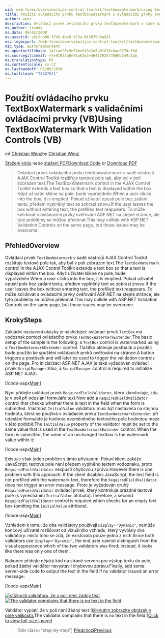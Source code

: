 ```yaml
---
uid: web-forms/overview/ajax-control-toolkit/textboxwatermark/using-textboxwatermark-with-validation-controls-vb
title: Použití ovládacího prvku textboxwatermark s ovládacími prvky ověřování (VB) | Microsoft Docs
author: wenz
description: Ovládací prvek ovládacího prvku textboxwatermark v sadě nástrojů AJAX Control Toolkit rozšiřuje textové pole tak, aby byl v poli zobrazen text. Když uživatel klikne do pole, i...
ms.author: riande
ms.date: 06/02/2008
ms.assetid: e6c2cb98-f745-4bc8-973a-813879c8a891
msc.legacyurl: /web-forms/overview/ajax-control-toolkit/textboxwatermark/using-textboxwatermark-with-validation-controls-vb
msc.type: authoredcontent
ms.openlocfilehash: 141cae26c9e52be510e2a5a8f816cbac977dcf3d
ms.sourcegitcommit: e7e91932a6e91a63e2e46417626f39d6b244a3ab
ms.translationtype: MT
ms.contentlocale: cs-CZ
ms.lasthandoff: 03/06/2020
ms.locfileid: "78627041"
---
```

# <a name="using-textboxwatermark-with-validation-controls-vb"></a><span data-ttu-id="6d26e-104">Použití ovládacího prvku TextBoxWatermark s validačními ovládacími prvky (VB)</span><span class="sxs-lookup"><span data-stu-id="6d26e-104">Using TextBoxWatermark With Validation Controls (VB)</span></span>

<span data-ttu-id="6d26e-105">od [Christian Wenz](https://github.com/wenz)</span><span class="sxs-lookup"><span data-stu-id="6d26e-105">by [Christian Wenz](https://github.com/wenz)</span></span>

<span data-ttu-id="6d26e-106">[Stažení kódu](https://download.microsoft.com/download/9/3/f/93f8daea-bebd-4821-833b-95205389c7d0/TextBoxWatermark2.vb.zip) nebo [stažení PDF](https://download.microsoft.com/download/b/6/a/b6ae89ee-df69-4c87-9bfb-ad1eb2b23373/textboxwatermark2VB.pdf)</span><span class="sxs-lookup"><span data-stu-id="6d26e-106">[Download Code](https://download.microsoft.com/download/9/3/f/93f8daea-bebd-4821-833b-95205389c7d0/TextBoxWatermark2.vb.zip) or [Download PDF](https://download.microsoft.com/download/b/6/a/b6ae89ee-df69-4c87-9bfb-ad1eb2b23373/textboxwatermark2VB.pdf)</span></span>

> <span data-ttu-id="6d26e-107">Ovládací prvek ovládacího prvku textboxwatermark v sadě nástrojů AJAX Control Toolkit rozšiřuje textové pole tak, aby byl v poli zobrazen text.</span><span class="sxs-lookup"><span data-stu-id="6d26e-107">The TextBoxWatermark control in the AJAX Control Toolkit extends a text box so that a text is displayed within the box.</span></span> <span data-ttu-id="6d26e-108">Když uživatel klikne na pole, bude vyprázdněn.</span><span class="sxs-lookup"><span data-stu-id="6d26e-108">When a user clicks into the box, it is emptied.</span></span> <span data-ttu-id="6d26e-109">Pokud uživatel opustí pole bez zadání textu, předem vyplněný text se zobrazí znovu.</span><span class="sxs-lookup"><span data-stu-id="6d26e-109">If the user leaves the box without entering text, the prefilled text reappears.</span></span> <span data-ttu-id="6d26e-110">To může kolidovat s ovládacími prvky ověřování ASP.NET na stejné stránce, ale tyto problémy se můžou překonat.</span><span class="sxs-lookup"><span data-stu-id="6d26e-110">This may collide with ASP.NET Validation Controls on the same page, but these issues may be overcome.</span></span>

## <a name="overview"></a><span data-ttu-id="6d26e-111">Přehled</span><span class="sxs-lookup"><span data-stu-id="6d26e-111">Overview</span></span>

<span data-ttu-id="6d26e-112">Ovládací prvek `TextBoxWatermark` v sadě nástrojů AJAX Control Toolkit rozšiřuje textové pole tak, aby byl v poli zobrazen text.</span><span class="sxs-lookup"><span data-stu-id="6d26e-112">The `TextBoxWatermark` control in the AJAX Control Toolkit extends a text box so that a text is displayed within the box.</span></span> <span data-ttu-id="6d26e-113">Když uživatel klikne na pole, bude vyprázdněn.</span><span class="sxs-lookup"><span data-stu-id="6d26e-113">When a user clicks into the box, it is emptied.</span></span> <span data-ttu-id="6d26e-114">Pokud uživatel opustí pole bez zadání textu, předem vyplněný text se zobrazí znovu.</span><span class="sxs-lookup"><span data-stu-id="6d26e-114">If the user leaves the box without entering text, the prefilled text reappears.</span></span> <span data-ttu-id="6d26e-115">To může kolidovat s ovládacími prvky ověřování ASP.NET na stejné stránce, ale tyto problémy se můžou překonat.</span><span class="sxs-lookup"><span data-stu-id="6d26e-115">This may collide with ASP.NET Validation Controls on the same page, but these issues may be overcome.</span></span>

## <a name="steps"></a><span data-ttu-id="6d26e-116">Kroky</span><span class="sxs-lookup"><span data-stu-id="6d26e-116">Steps</span></span>

<span data-ttu-id="6d26e-117">Základní nastavení ukázky je následující: ovládací prvek `TextBox` má vodoznak pomocí ovládacího prvku `TextBoxWatermarkExtender`.</span><span class="sxs-lookup"><span data-stu-id="6d26e-117">The basic setup of the sample is the following: a `TextBox` control is watermarked using a `TextBoxWatermarkExtender` control.</span></span> <span data-ttu-id="6d26e-118">Tlačítko aktivuje postback a později bude použito ke spuštění ovládacích prvků ověřování na stránce.</span><span class="sxs-lookup"><span data-stu-id="6d26e-118">A button triggers a postback and will later be used to trigger the validation controls on the page.</span></span> <span data-ttu-id="6d26e-119">Pro inicializaci ASP.NET AJAX je také vyžadován ovládací prvek `ScriptManager`:</span><span class="sxs-lookup"><span data-stu-id="6d26e-119">Also, a `ScriptManager` control is required to initialize ASP.NET AJAX:</span></span>

[!code-aspx[Main](using-textboxwatermark-with-validation-controls-vb/samples/sample1.aspx)]

<span data-ttu-id="6d26e-120">Nyní přidejte ovládací prvek `RequiredFieldValidator`, který zkontroluje, zda je v poli při odeslání formuláře text.</span><span class="sxs-lookup"><span data-stu-id="6d26e-120">Now add a `RequiredFieldValidator` control that checks whether there is text in the field when the form is submitted.</span></span> <span data-ttu-id="6d26e-121">Vlastnost `InitialValue` validátoru musí být nastavena na stejnou hodnotu, která se používá v ovládacím prvku `TextBoxWatermarkExtender`: při odeslání formuláře je hodnota nezměněného textového pole hodnotou meze v této podobě:</span><span class="sxs-lookup"><span data-stu-id="6d26e-121">The `InitialValue` property of the validator must be set to the same value that is used in the `TextBoxWatermarkExtender` control: When the form is submitted, the value of an unchanged textbox is the watermark value within it:</span></span>

[!code-aspx[Main](using-textboxwatermark-with-validation-controls-vb/samples/sample2.aspx)]

<span data-ttu-id="6d26e-122">Existuje však jeden problém s tímto přístupem: Pokud klient zakáže JavaScript, textové pole není předem vyplněno textem vodoznaku, proto `RequiredFieldValidator` nespustí chybovou zprávu.</span><span class="sxs-lookup"><span data-stu-id="6d26e-122">However there is one problem with this approach: If the client disables JavaScript, the text field is not prefilled with the watermark text, therefore the `RequiredFieldValidator` does not trigger an error message.</span></span> <span data-ttu-id="6d26e-123">Proto je vyžadován druhý `RequiredFieldValidator` ovládací prvek, který kontroluje prázdné textové pole (s vynecháním `InitialValue` atributu).</span><span class="sxs-lookup"><span data-stu-id="6d26e-123">Therefore, a second `RequiredFieldValidator` control is required which checks for an empty text box (omitting the `InitialValue` attribute).</span></span>

[!code-aspx[Main](using-textboxwatermark-with-validation-controls-vb/samples/sample3.aspx)]

<span data-ttu-id="6d26e-124">Vzhledem k tomu, že oba validátory používají `Display`=`"Dynamic"`, nemůže koncový uživatel rozlišovat od vizuálního vzhledu, který vyvolaly dva validátory. místo toho se zdá, že existovala pouze jedna z nich.</span><span class="sxs-lookup"><span data-stu-id="6d26e-124">Since both validators use `Display`=`"Dynamic"`, the end user cannot distinguish from the visual appearance which of the two validators was fired; instead, it looks like there was only one of them.</span></span>

<span data-ttu-id="6d26e-125">Nakonec přidejte nějaký kód na straně serveru pro výstup textu do pole, pokud žádný validátor nevystavil chybovou zprávu:</span><span class="sxs-lookup"><span data-stu-id="6d26e-125">Finally, add some server-side code to output the text in the field if no validator issued an error message:</span></span>

[!code-aspx[Main](using-textboxwatermark-with-validation-controls-vb/samples/sample4.aspx)]

<span data-ttu-id="6d26e-126">[![stížnosti validátoru, že v poli není žádný text](using-textboxwatermark-with-validation-controls-vb/_static/image2.png)](using-textboxwatermark-with-validation-controls-vb/_static/image1.png)</span><span class="sxs-lookup"><span data-stu-id="6d26e-126">[![The validator complains that there is no text in the field](using-textboxwatermark-with-validation-controls-vb/_static/image2.png)](using-textboxwatermark-with-validation-controls-vb/_static/image1.png)</span></span>

<span data-ttu-id="6d26e-127">Validátor vyplatí, že v poli není žádný text ([kliknutím zobrazíte obrázek v plné velikosti).](using-textboxwatermark-with-validation-controls-vb/_static/image3.png)</span><span class="sxs-lookup"><span data-stu-id="6d26e-127">The validator complains that there is no text in the field ([Click to view full-size image](using-textboxwatermark-with-validation-controls-vb/_static/image3.png))</span></span>

> [!div class="step-by-step"]
> [<span data-ttu-id="6d26e-128">Předchozí</span><span class="sxs-lookup"><span data-stu-id="6d26e-128">Previous</span></span>](using-textboxwatermark-in-a-formview-vb.md)
